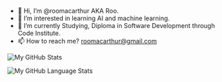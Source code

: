 - 👋 Hi, I’m @roomacarthur AKA Roo.
- 👀 I’m interested in learning AI and machine learning. 
- 🌱 I’m currently Studying, Diploma in Software Development through Code Institute. 
- 📫 How to reach me? roomacarthur@gmail.com

![My GitHub Stats](https://github-readme-stats.vercel.app/api/?username=roomacarthur&count_private=true&theme=tokyonight&showicons=true)

![My GitHub Language Stats](https://github-readme-stats.vercel.app/api/top-langs/?username=roomacarthur&langs_count=5&theme=tokyonight)

